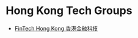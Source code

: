 # Hong Kong Tech Groups

* [FinTech Hong Kong 香港金融科技](https://www.facebook.com/groups/539557396206416/)
